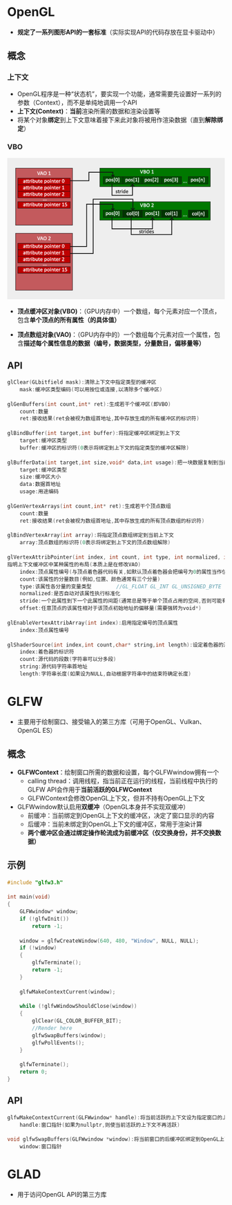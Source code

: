 # OpenGL

- **规定了一系列图形API的一套标准**（实际实现API的代码存放在显卡驱动中）

## 概念

### 上下文

- OpenGL程序是一种“状态机”，要实现一个功能，通常需要先设置好一系列的参数（Context），而不是单纯地调用一个API
- **上下文(Context)**：**当前**渲染所需的数据和渲染设置等
- 将某个对象**绑定**到上下文意味着接下来此对象将被用作渲染数据（直到**解除绑定**）

### VBO

![VAO与VBO](VAO与VBO.png)

- **顶点缓冲区对象(VBO)**：（GPU内存中）一个数组，每个元素对应一个顶点，包含**单个顶点的所有属性（的具体值）**
  
- **顶点数组对象(VAO)**：（GPU内存中的）一个数组每个元素对应一个属性，包含**描述每个属性信息的数据（编号，数据类型，分量数目，偏移量等）**

## API

```C++
glClear(GLbitfield mask):清除上下文中指定类型的缓冲区
    mask:缓冲区类型编码(可以用按位或连接,以清除多个缓冲区)
        
glGenBuffers(int count,int* ret):生成若干个缓冲区(即VBO)
	count:数量
    ret:接收结果(ret会被视为数组首地址,其中存放生成的所有缓冲区的标识符)

glBindBuffer(int target,int buffer):将指定缓冲区绑定到上下文
    target:缓冲区类型
    buffer:缓冲区的标识符(0表示将绑定到上下文的指定类型的缓冲区解除)

glBufferData(int target,int size,void* data,int usage):把一块数据复制到当前绑定的缓冲区
    target:缓冲区类型
    size:缓冲区大小
    data:数据首地址
    usage:用途编码

glGenVertexArrays(int count,int* ret):生成若干个顶点数组
    count:数量
    ret:接收结果(ret会被视为数组首地址,其中存放生成的所有顶点数组的标识符)

glBindVertexArray(int array):将指定顶点数组绑定到当前上下文
    array:顶点数组的标识符(0表示将绑定到上下文的顶点数组解除)

glVertexAttribPointer(int index, int count, int type, int normalized, int stride, void* offset):
指明上下文缓冲区中某种属性的布局(本质上是在修改VAO)
	index:顶点属性编号(与顶点着色器代码有关,如默认顶点着色器会把编号为0的属性当作位置)
    count:该属性的分量数目(例如,位置、颜色通常有三个分量)
    type:该属性各分量的变量类型		//GL_FLOAT GL_INT GL_UNSIGNED_BYTE
    normalized:是否自动对该属性执行标准化
    stride:一个此属性到下一个此属性的间距(通常总是等于单个顶点占用的空间,否则可能有特殊用途)
    offset:任意顶点的该属性相对于该顶点初始地址的偏移量(需要强转为void*)
	        
glEnableVertexAttribArray(int index):启用指定编号的顶点属性
    index:顶点属性编号

glShaderSource(int index,int count,char* string,int length):设定着色器的源代码
    index:着色器的标识符
    count:源代码的段数(字符串可以分多段)
    string:源代码字符串首地址
    length:字符串长度(如果设为NULL,自动根据字符串中的结束符确定长度)
```

# GLFW

- 主要用于绘制窗口、接受输入的第三方库（可用于OpenGL、Vulkan、OpenGL ES）

## 概念

- **GLFWContext**：绘制窗口所需的数据和设置，每个GLFWwindow拥有一个
  - calling thread：调用线程，指当前正在运行的线程，当前线程中执行的GLFW API会作用于**当前活跃的GLFWContext**
  - GLFWContext会修改OpenGL上下文，但并不持有OpenGL上下文
- GLFWwindow默认启用**双缓冲**（OpenGL本身并不实现双缓冲）
  - 前缓冲：当前绑定到OpenGL上下文的缓冲区，决定了窗口显示的内容
  - 后缓冲：当前未绑定到OpenGL上下文的缓冲区，常用于渲染计算
  - **两个缓冲区会通过绑定操作轮流成为前缓冲区（仅交换身份，并不交换数据）**


## 示例

```c++
#include "glfw3.h"

int main(void)
{
    GLFWwindow* window;
    if (!glfwInit())
        return -1;

    window = glfwCreateWindow(640, 480, "Window", NULL, NULL);
    if (!window)
    {
        glfwTerminate();
        return -1;
    }

    glfwMakeContextCurrent(window);

    while (!glfwWindowShouldClose(window))
    {
        glClear(GL_COLOR_BUFFER_BIT);
        //Render here
        glfwSwapBuffers(window);
        glfwPollEvents();
    }

    glfwTerminate();
    return 0;
}
```

## API

```c++
glfwMakeContextCurrent(GLFWwindow* handle):将当前活跃的上下文设为指定窗口的上下文
    handle:窗口指针(如果为nullptr,则使当前活跃的上下文不再活跃)

void glfwSwapBuffers(GLFWwindow *window):将当前窗口的后缓冲区绑定到OpenGL上下文,使前后缓冲区的身份交换
    window:窗口指针
```

# GLAD

- 用于访问OpenGL API的第三方库
